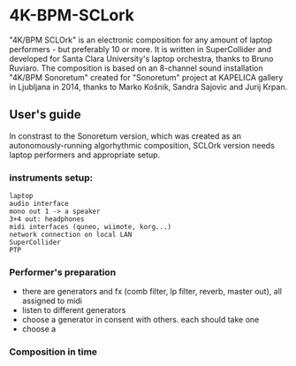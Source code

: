 # 4K-BPM-SCLork

"4K/BPM SCLOrk" is an electronic composition for any amount of laptop performers - but preferably 10 or more. It is written in SuperCollider and developed for Santa Clara University's laptop orchestra, thanks to Bruno Ruviaro. The composition is based on an 8-channel sound installation "4K/BPM Sonoretum" created for "Sonoretum" project at KAPELICA gallery in Ljubljana in 2014, thanks to Marko Košnik, Sandra Sajovic and Jurij Krpan.

## User's guide

In constrast to the Sonoretum version, which was created as an autonomously-running algorhythmic composition, SCLOrk version needs laptop performers and appropriate setup.

### instruments setup:

    laptop
    audio interface
    mono out 1 -> a speaker
    3+4 out: headphones
    midi interfaces (quneo, wiimote, korg...)
    network connection on local LAN
    SuperCollider
    PTP

### Performer's preparation
 - there are generators and fx (comb filter, lp filter, reverb, master out), all assigned to midi
 - listen to different generators
 - choose a generator in consent with others. each should take one
 - choose a


### Composition in time
